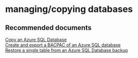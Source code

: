 <properties
	pageTitle="managing/copying databases"
	description="managing/copying databases"
	service="microsoft.sql"
	resource="servers"
	authors="aashu"
	displayOrder=""
	selfHelpType="generic"
	supportTopicIds="31980413"
	resourceTags=""
	productPesIds="13491"
	cloudEnvironments="public"
/>

# managing/copying databases

## **Recommended documents**
[Copy an Azure SQL Database](https://azure.microsoft.com/documentation/articles/sql-database-copy/)<br>
[Create and export a BACPAC of an Azure SQL database](https://azure.microsoft.com/documentation/articles/sql-database-export/)<br>
[Restore a single table from an Azure SQL Database backup](https://azure.microsoft.com/documentation/articles/sql-database-cloud-migrate-restore-single-table-azure-backup/)
